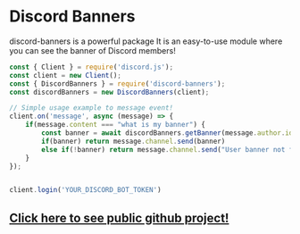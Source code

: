 # Discord Banners

discord-banners is a powerful package It is an easy-to-use module where you can see the banner of Discord members!

```js
const { Client } = require('discord.js');
const client = new Client();
const { DiscordBanners } = require('discord-banners');
const discordBanners = new DiscordBanners(client);

// Simple usage example to message event!
client.on('message', async (message) => {
    if(message.content === "what is my banner") {
        const banner = await discordBanners.getBanner(message.author.id, { size: 2048, format: "png", dynamic: true })
        if(banner) return message.channel.send(banner)
        else if(!banner) return message.channel.send("User banner not found!")
    }
});


client.login('YOUR_DISCORD_BOT_TOKEN')
```

## [Click here to see public github project!](https://github.com/barbecue/discord-banners)
